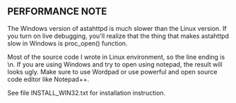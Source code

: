 PERFORMANCE NOTE
-----------------
The Windows version of astahttpd is much slower than the Linux version. If
you turn on live debugging, you'll realize that the thing that makes
astahttpd slow in Windows is proc_open() function.


Most of the source code I wrote in Linux environment, so the line ending is
\n. If you are using Windows and try to open using notepad, the result will
looks ugly. Make sure to use Wordpad or use powerful and open source code
editor like Notepad++.

See file INSTALL_WIN32.txt for installation instruction.